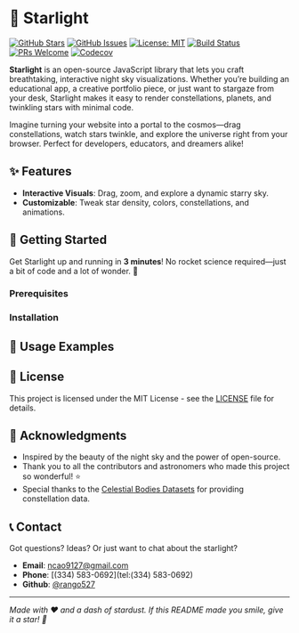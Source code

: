 # 🌟 Starlight

[![GitHub Stars](https://img.shields.io/github/stars/rango527/coderduel-readme-challenge.svg?style=social&label=Star)](https://github.com/rango527/coderduel-readme-challenge)
[![GitHub Issues](https://img.shields.io/github/issues/rango527/coderduel-readme-challenge.svg)](https://github.com/rango527/coderduel-readme-challenge/issues)
[![License: MIT](https://img.shields.io/badge/License-MIT-blue.svg)](https://opensource.org/licenses/MIT)
[![Build Status](https://img.shields.io/github/workflow/status/rango527/coderduel-readme-challenge/CI)](https://github.com/rango527/coderduel-readme-challenge/actions)
[![PRs Welcome](https://img.shields.io/badge/PRs-welcome-brightgreen.svg)](https://github.com/rango527/coderduel-readme-challenge/pulls)
[![Codecov](https://img.shields.io/codecov/c/github/rango527/coderduel-readme-challenge)](https://codecov.io/gh/rango527/coderduel-readme-challenge)

**Starlight** is an open-source JavaScript library that lets you craft breathtaking, interactive night sky visualizations. Whether you’re building an educational app, a creative portfolio piece, or just want to stargaze from your desk, Starlight makes it easy to render constellations, planets, and twinkling stars with minimal code.

Imagine turning your website into a portal to the cosmos—drag constellations, watch stars twinkle, and explore the universe right from your browser. Perfect for developers, educators, and dreamers alike!

## ✨ Features

- **Interactive Visuals**: Drag, zoom, and explore a dynamic starry sky.
- **Customizable**: Tweak star density, colors, constellations, and animations.

## 🚀 Getting Started

Get Starlight up and running in **3 minutes**! No rocket science required—just a bit of code and a lot of wonder. 🔭

### Prerequisites

### Installation

## 📖 Usage Examples

## 📄 License

This project is licensed under the MIT License - see the [LICENSE](LICENSE) file for details.

## 🙏 Acknowledgments

- Inspired by the beauty of the night sky and the power of open-source.
- Thank you to all the contributors and astronomers who made this project so wonderful! ⭐
- Special thanks to the [Celestial Bodies Datasets](https://data.nasa.gov/) for providing constellation data.

## 📞 Contact

Got questions? Ideas? Or just want to chat about the starlight?

- **Email**: [ncao9127@gmail.com](mailto:ncao9127@gmail.com)
- **Phone**: [(334) 583-0692](tel:(334) 583-0692)
- **Github**: [@rango527](https://github.com/rango527)

---

*Made with ❤️ and a dash of stardust. If this README made you smile, give it a star! 🌟*
